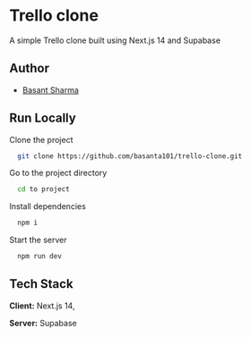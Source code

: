 
# Trello clone

A simple Trello clone built using Next.js 14 and Supabase


## Author

- [Basant Sharma](https://github.com/basanta101)


## Run Locally

Clone the project

```bash
  git clone https://github.com/basanta101/trello-clone.git
```

Go to the project directory

```bash
  cd to project
```

Install dependencies

```bash
  npm i
```

Start the server

```bash
  npm run dev
```

## Tech Stack

**Client:** Next.js 14,

**Server:** Supabase